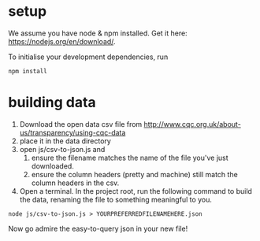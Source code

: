 # setup

We assume you have node & npm installed. Get it here: https://nodejs.org/en/download/.

To initialise your development dependencies, run

 ```npm install```


# building data
1. Download the open data csv file from http://www.cqc.org.uk/about-us/transparency/using-cqc-data
2. place it in the data directory
3. open js/csv-to-json.js and
    1. ensure the filename matches the name of the file you've just downloaded.
    2. ensure the column headers (pretty and machine) still match the column headers in the csv.
4. Open a terminal. In the project root, run the following command to build the data, renaming the file to something meaningful to you.

``` node js/csv-to-json.js > YOURPREFERREDFILENAMEHERE.json ```

Now go admire the easy-to-query json in your new file!
